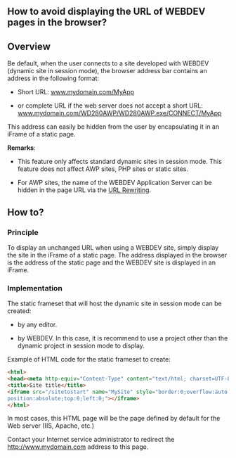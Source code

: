 


## How to avoid displaying the URL of WEBDEV pages in the browser? 
			



<a name="NOTE1"></a>
<a name="NOTE1_1"></a>


## Overview
<a name="overview_ELTTEXTE000101"></a>
Be default, when the user connects to a site developed with WEBDEV (dynamic site in session mode), the browser address bar contains an address in the following format:  

- Short URL: www.mydomain.com/MyApp

- or complete URL if the web server does not accept a short URL: www.mydomain.com/WD280AWP/WD280AWP.exe/CONNECT/MyApp




This address can easily be hidden from the user by encapsulating it in an iFrame of a static page.

**Remarks**: 

- This feature only affects standard dynamic sites in session mode. This feature does not affect AWP sites, PHP sites or static sites.

- For AWP sites, the name of the WEBDEV Application Server can be hidden in the page URL via the [URL Rewriting](../Editeurs/2030054.md).




<a name="NOTE2"></a>
<a name="NOTE2_1"></a>


## How to?
<a name="how_ELTTEXTE000125"></a>


### Principle
<a name="principle_ELTPARAGRAPHE000035"></a>

To display an unchanged URL when using a WEBDEV site, simply display the site in the iFrame of a static page. The address displayed in the browser is the address of the static page and the WEBDEV site is displayed in an iFrame.
<a name="NOTE2_2"></a>


### Implementation
<a name="implementation_ELTPARAGRAPHE000042"></a>

The static frameset that will host the dynamic site in session mode can be created:

- by any editor.

- by WEBDEV. In this case, it is recommend to use a project other than the dynamic project in session mode to display.




Example of HTML code for the static frameset to create:


```html
<html>
<head><meta http-equiv="Content-Type" content="text/html; charset=UTF-8">
<title>Site title</title>
<iframe src="/sitetostart" name="MySite" style="border:0;overflow:auto;width:100%;height:100%;
position:absolute;top:0;left:0;"></iframe>
</html>
```
In most cases, this HTML page will be the page defined by default for the Web server (IIS, Apache, etc.)

Contact your Internet service administrator to redirect the http://www.mydomain.com address to this page.



